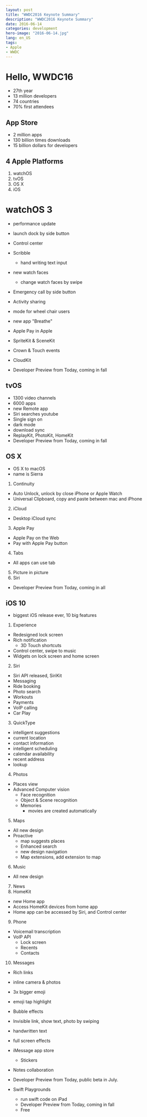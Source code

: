 ```yaml
---
layout: post
title: "WWDC2016 Keynote Summary"
description: "WWDC2016 Keynote Summary"
date: 2016-06-14
categories: development
hero-image: "2016-06-14.jpg"
lang: en_US
tags:
- Apple
- WWDC
---
```


# Hello, WWDC16

- 27th year
- 13 million developers
- 74 countries
- 70% first attendees

## App Store

- 2 million apps
- 130 billion times downloads
- 15 billion dollars for developers

## 4 Apple Platforms

1. watchOS
2. tvOS
3. OS X
4. iOS

# watchOS 3

- performance update
- launch dock by side button
- Control center
- Scribble
  - hand writing text input
- new watch faces
  - change watch faces by swipe
- Emergency call by side button
- Activity sharing
- mode for wheel chair users
- new app "Breathe"
- Apple Pay in Apple
- SpriteKit &  SceneKit
- Crown & Touch events
- CloudKit

- Developer Preview from Today, coming in fall

## tvOS

- 1300 video channels
- 6000 apps
- new Remote app
- Siri searches youtube
- Single sign on
- dark mode
- download sync
- ReplayKit, PhotoKit, HomeKit
- Developer Preview from Today, coming in fall

## OS X
- OS X to macOS
- name is Sierra

1. Continuity
  - Auto Unlock, unlock by close iPhone or Apple Watch
  - Universal Clipboard, copy and paste between mac and iPhone
2. iCloud
  - Desktop iCloud sync
3. Apple Pay
  - Apple Pay on the Web
  - Pay with Apple Pay button
4. Tabs
  - All apps can use tab
5. Picture in picture
6. Siri

- Developer Preview from Today, coming in all

## iOS 10
- biggest iOS release ever, 10 big features
1. Experience
  - Redesigned lock screen
  - Rich notification
    - 3D Touch shortcuts
  - Control center, swipe to music
  - Widgets on lock screen and home screen
2. Siri
  - Siri API released, SiriKit
  - Messaging
  - Ride booking
  - Photo search
  - Workouts
  - Payments
  - VoIP calling
  - Car Play
3. QuickType
  - intelligent suggestions
  - current location
  - contact information
  - intelligent scheduling
  - calendar availability
  - recent address
  - lookup
4. Photos
  - Places view
  - Advanced Computer vision
    - Face recognition
    - Object & Scene recognition
    - Memories
      - movies are created automatically
5. Maps
  - All new design
  - Proactive
    - map suggests places
    - Enhanced search
    - new design navigation
    - Map extensions, add extension to map
6. Music
  - All new design
7. News
8. HomeKit
  - new Home app
  - Access HomeKit devices from home app
  - Home app can be accessed by Siri, and Control center
9. Phone
  - Voicemail transcription
  - VoIP API
    - Lock screen
    - Recents
    - Contacts
10. Messages
  - Rich links
  - inline camera & photos
  - 3x bigger emoji
  - emoji tap highlight
  - Bubble effects
  - Invisible link, show text, photo by swiping
  - handwritten text
  - full screen effects
  - iMessage app store
    - Stickers
  - Notes collaboration
  - Developer Preview from Today, public beta in July.

- Swift Playgrounds
  - run swift code on iPad
  - Developer Preview from Today, coming in fall
  - Free
